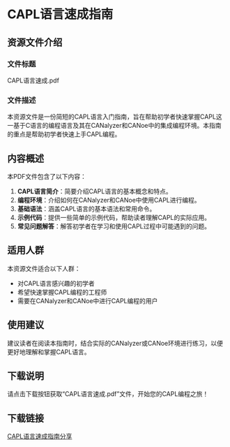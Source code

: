 # CAPL语言速成指南

## 资源文件介绍

### 文件标题
CAPL语言速成.pdf

### 文件描述
本资源文件是一份简短的CAPL语言入门指南，旨在帮助初学者快速掌握CAPL这一基于C语言的编程语言及其在CANalyzer和CANoe中的集成编程环境。本指南的重点是帮助初学者快速上手CAPL编程。

## 内容概述

本PDF文件包含了以下内容：

1. **CAPL语言简介**：简要介绍CAPL语言的基本概念和特点。
2. **编程环境**：介绍如何在CANalyzer和CANoe中使用CAPL进行编程。
3. **基础语法**：涵盖CAPL语言的基本语法和常用命令。
4. **示例代码**：提供一些简单的示例代码，帮助读者理解CAPL的实际应用。
5. **常见问题解答**：解答初学者在学习和使用CAPL过程中可能遇到的问题。

## 适用人群

本资源文件适合以下人群：

- 对CAPL语言感兴趣的初学者
- 希望快速掌握CAPL编程的工程师
- 需要在CANalyzer和CANoe中进行CAPL编程的用户

## 使用建议

建议读者在阅读本指南时，结合实际的CANalyzer或CANoe环境进行练习，以便更好地理解和掌握CAPL语言。

## 下载说明

请点击下载按钮获取“CAPL语言速成.pdf”文件，开始您的CAPL编程之旅！

## 下载链接

[CAPL语言速成指南分享](https://pan.quark.cn/s/2c4e055ffcfa)